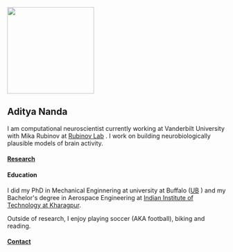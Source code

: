 <img src="vandy.jpg" width="200">

## Aditya Nanda

I am computational neuroscientist currently working at Vanderbilt University with Mika Rubinov at [Rubinov Lab](www.rubinovlab.net) . I work on building neurobiologically plausible models of brain activity. 

#### [Research](research.md)

#### Education 
I did my PhD in Mechanical Enginnering at university at Buffalo ([UB](https://www.buffalo.edu) ) and my Bachelor's degree in Aerospace Engineering at [Indian Institute of Technology at Kharagpur](http://www.iitkgp.ac.in).

Outside of research, I enjoy playing soccer (AKA football), biking and reading. 
#### [Contact](contact.md)




